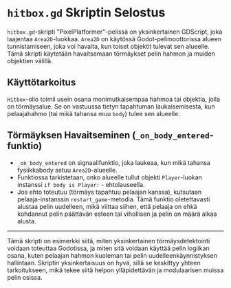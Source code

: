 # `hitbox.gd` Skriptin Selostus

`hitbox.gd`-skripti "PixelPlatformer"-pelissä on yksinkertainen GDScript, joka laajentaa `Area2D`-luokkaa. `Area2D` on käytössä Godot-pelimoottorissa alueen tunnistamiseen, joka voi havaita, kun toiset objektit tulevat sen alueelle. Tämä skripti käytetään havaitsemaan törmäykset pelin hahmon ja muiden objektien välillä.

## Käyttötarkoitus

`Hitbox`-olio toimii usein osana monimutkaisempaa hahmoa tai objektia, jolla on törmäysalue. Se on vastuussa tietyn tapahtuman laukaisemisesta, kun pelaajahahmo (tai mikä tahansa muu `body`) tulee sen alueelle.

## Törmäyksen Havaitseminen (`_on_body_entered`-funktio)

- `_on_body_entered` on signaalifunktio, joka laukeaa, kun mikä tahansa fysiikkabody astuu `Area2D`-alueelle.
- Funktiossa tarkistetaan, onko alueelle tullut objekti `Player`-luokan instanssi `if body is Player:` - ehtolauseella.
- Jos ehto toteutuu (törmäys tapahtuu pelaajan kanssa), kutsutaan pelaaja-instanssin `restart_game`-metodia. Tämä funktio oletettavasti alustaa pelin uudelleen, mikä viittaa siihen, että pelaaja on ehkä kohdannut pelin päättävän esteen tai vihollisen ja pelin on määrä alkaa alusta.

---

Tämä skripti on esimerkki siitä, miten yksinkertainen törmäysdetektointi voidaan toteuttaa Godotissa, ja miten sitä voidaan käyttää pelin logiikan osana, kuten pelaajan hahmon kuoleman tai pelin uudelleenkäynnistyksen hallintaan. Skriptin yksinkertaisuus on hyvä, sillä se keskittyy yhteen tarkoitukseen, mikä tekee siitä helpon ylläpidettävän ja modulaarisen muissa pelin osissa.